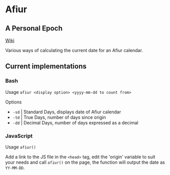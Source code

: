 # Afiur

## A Personal Epoch

[Wiki](https://drisc.io/systems/calendar)

Various ways of calculating the current date for an Afiur calendar.

## Current implementations

### Bash
Usage
`afiur <display option> <yyyy-mm-dd to count from>`

Options
+ `-sd` | Standard Days, displays date of Afiur calendar
+ `-td` | True Days, number of days since origin
+ `-dd` | Decimal Days, number of days expressed as a decimal

### JavaScript
Usage
`afiur()`

Add a link to the JS file in the `<head>` tag, edit the 'origin' variable to suit your needs and call `afiur()` on the page, the function will output the date as `YY-MM-DD`.

